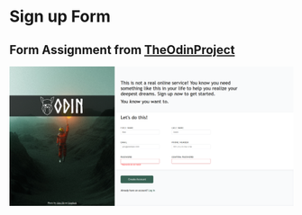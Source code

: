 # Sign up Form

## Form Assignment from [TheOdinProject](https://www.theodinproject.com/lessons/node-path-intermediate-html-and-css-sign-up-form)
<p align="left" ><img src="./media/sign-up-form.png" /> </p>